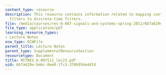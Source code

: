 ```yaml
---
content_type: resource
description: This resource contains information related to mapping continuous-time
  filters to discrete-time filters.
file: /media/courses/res-6-007-signals-and-systems-spring-2011/6b7a629ebe6c8ee01fc3376b95de4d1d_MITRES_6_007S11_lec23.pdf
file_type: application/pdf
learning_resource_types:
- Lecture Notes
ocw_type: OCWFile
parent_title: Lecture Notes
parent_type: SupplementalResourceSection
resourcetype: Document
title: MITRES_6_007S11_lec23.pdf
uid: 6b7a629e-be6c-8ee0-1fc3-376b95de4d1d
---
```

